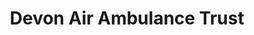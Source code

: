 ---
title: "Devon Air Ambulance Trust"
url: /honiton/devon-air-ambulance-trust/
shop: Gebrauchtwaren
---